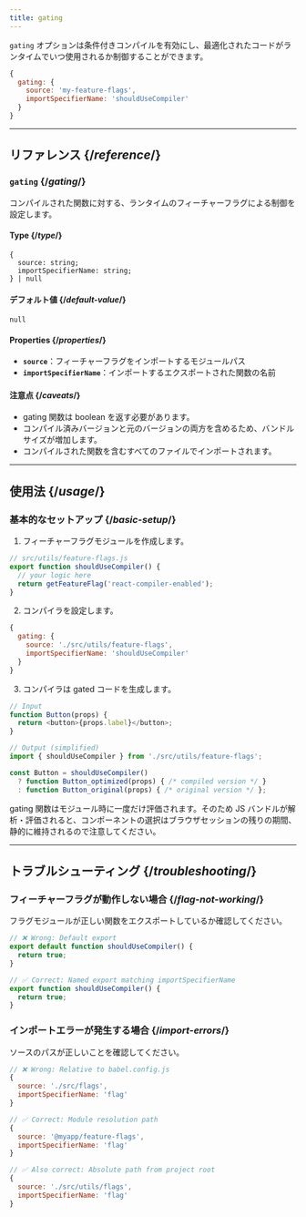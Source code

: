 ```yaml
---
title: gating
---
```


<Intro>

`gating` オプションは条件付きコンパイルを有効にし、最適化されたコードがランタイムでいつ使用されるか制御することができます。

</Intro>

```js
{
  gating: {
    source: 'my-feature-flags',
    importSpecifierName: 'shouldUseCompiler'
  }
}
```

<InlineToc />

---

## リファレンス {/*reference*/}

### `gating` {/*gating*/}

コンパイルされた関数に対する、ランタイムのフィーチャーフラグによる制御を設定します。

#### Type {/*type*/}

```
{
  source: string;
  importSpecifierName: string;
} | null
```

#### デフォルト値 {/*default-value*/}

`null`

#### Properties {/*properties*/}

- **`source`**：フィーチャーフラグをインポートするモジュールパス
- **`importSpecifierName`**：インポートするエクスポートされた関数の名前

#### 注意点 {/*caveats*/}

- gating 関数は boolean を返す必要があります。
- コンパイル済みバージョンと元のバージョンの両方を含めるため、バンドルサイズが増加します。
- コンパイルされた関数を含むすべてのファイルでインポートされます。

---

## 使用法 {/*usage*/}

### 基本的なセットアップ {/*basic-setup*/}

1. フィーチャーフラグモジュールを作成します。

```js
// src/utils/feature-flags.js
export function shouldUseCompiler() {
  // your logic here
  return getFeatureFlag('react-compiler-enabled');
}
```

2. コンパイラを設定します。

```js
{
  gating: {
    source: './src/utils/feature-flags',
    importSpecifierName: 'shouldUseCompiler'
  }
}
```

3. コンパイラは gated コードを生成します。

```js
// Input
function Button(props) {
  return <button>{props.label}</button>;
}

// Output (simplified)
import { shouldUseCompiler } from './src/utils/feature-flags';

const Button = shouldUseCompiler()
  ? function Button_optimized(props) { /* compiled version */ }
  : function Button_original(props) { /* original version */ };
```

gating 関数はモジュール時に一度だけ評価されます。そのため JS バンドルが解析・評価されると、コンポーネントの選択はブラウザセッションの残りの期間、静的に維持されるので注意してください。

---

## トラブルシューティング {/*troubleshooting*/}

### フィーチャーフラグが動作しない場合 {/*flag-not-working*/}

フラグモジュールが正しい関数をエクスポートしているか確認してください。

```js
// ❌ Wrong: Default export
export default function shouldUseCompiler() {
  return true;
}

// ✅ Correct: Named export matching importSpecifierName
export function shouldUseCompiler() {
  return true;
}
```

### インポートエラーが発生する場合 {/*import-errors*/}

ソースのパスが正しいことを確認してください。

```js
// ❌ Wrong: Relative to babel.config.js
{
  source: './src/flags',
  importSpecifierName: 'flag'
}

// ✅ Correct: Module resolution path
{
  source: '@myapp/feature-flags',
  importSpecifierName: 'flag'
}

// ✅ Also correct: Absolute path from project root
{
  source: './src/utils/flags',
  importSpecifierName: 'flag'
}
```
